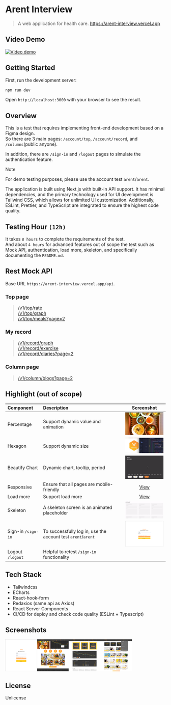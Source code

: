 # Arent Interview

> A web application for health care. https://arent-interview.vercel.app

## Video Demo

[![Video demo](https://i.ytimg.com/vi/MVgHSQEheW8/hqdefault.jpg)](https://youtu.be/MVgHSQEheW8)

## Getting Started

First, run the development server:

```bash
npm run dev
```

Open `http://localhost:3000` with your browser to see the result.

## Overview

This is a test that requires implementing front-end development based on a Figma design.  
So there are 3 main pages: `/account/top`, `/account/record`, and `/columns`(public anyone).

In addition, there are `/sign-in` and `/logout` pages to simulate the authentication feature.

> [!NOTE]  
> For demo testing purposes, please use the account test `arent`/`arent`.

The application is built using Next.js with built-in API support. It has minimal dependencies, and the primary technology used for UI development is Tailwind CSS, which allows for unlimited UI customization. Additionally, ESLint, Prettier, and TypeScript are integrated to ensure the highest code quality.

## Testing Hour `(12h)`

It takes `8 hours` to complete the requirements of the test.  
And about `4 hours` for advanced features out of scope the test such as Mock API, authentication, load more, skeleton, and specifically documenting the `README.md`.

## Rest Mock API

Base URL `https://arent-interview.vercel.app/api`.

### Top page

> [/v1/top/rate](https://arent-interview.vercel.app/api/v1/top/rate)  
> [/v1/top/graph](https://arent-interview.vercel.app/api/v1/top/graph)  
> [/v1/top/meals?page=2](https://arent-interview.vercel.app/api/v1/top/meals?page=2)

### My record

> [/v1/record/graph](https://arent-interview.vercel.app/api/v1/record/graph)  
> [/v1/record/exercise](https://arent-interview.vercel.app/api/v1/record/exercise)  
> [/v1/record/diaries?page=2](https://arent-interview.vercel.app/api/v1/record/diaries?page=2)

### Column page

> [/v1/column/blogs?page=2](https://arent-interview.vercel.app/api/v1/column/blogs?page=2)

## Highlight (out of scope)

| Component          | Description                                                  |                             Screenshot                              |
| :----------------- | :----------------------------------------------------------- | :-----------------------------------------------------------------: |
| Percentage         | Support dynamic value and animation                          |        <img src="public/screenshots/rate.gif" width="150"/>         |
| Hexagon            | Support dynamic size                                         |       <img src="public/screenshots/hexagon.gif" width="150"/>       |
| Beautify Chart     | Dynamic chart, tooltip, period                               |        <img src="public/screenshots/graph.gif" width="150"/>        |
| Responsive         | Ensure that all pages are mobile-friendly                    |    [View](https://youtu.be/MVgHSQEheW8?si=RHjEwbtZFTGSDRl2&t=95)    |
| Load more          | Support load more                                            |    [View](https://youtu.be/MVgHSQEheW8?si=RHjEwbtZFTGSDRl2&t=36)    |
| Skeleton           | A skeleton screen is an animated placeholder                 |      <img src="public/screenshots/skeleton.gif" width="150"/>       |
| Sign-in `/sign-in` | To successfully log in, use the account test `arent`/`arent` | <img src="public/screenshots/sign_in.png" width="150" height="80"/> |
| Logout `/logout`   | Helpful to retest `/sign-in` functionality                   |                                                                     |

## Tech Stack

- Tailwindcss
- ECharts
- React-hook-form
- Redaxios (same api as Axios)
- React Server Components
- CI/CD for deploy and check code quality (ESLint + Typescript)

## Screenshots

<img src="public/screenshots/sign_in.png" height="100"/><img src="public/screenshots/top.png" height="100"/><img src="public/screenshots/record.png" height="100"/><img src="public/screenshots/column.png" height="100"/>

## License

Unlicense

